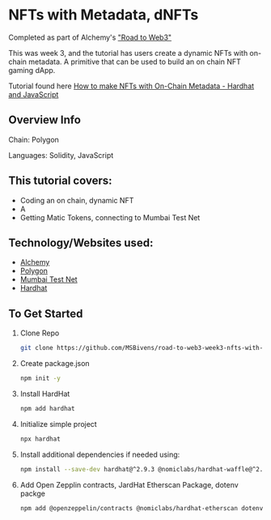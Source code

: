 # NFTs with Metadata, dNFTs

Completed as part of Alchemy's ["Road to Web3"](https://www.youtube.com/playlist?list=PLMj8NvODurfEYLsuiClgikZBGDfhwdcXF)

This was week 3, and the tutorial has users create a dynamic NFTs with on-chain metadata. A primitive that can be used to build an on chain NFT gaming dApp.

Tutorial found here [How to make NFTs with On-Chain Metadata - Hardhat and JavaScript](https://www.youtube.com/watch?v=8FJvY4zXvPE&list=PLMj8NvODurfEYLsuiClgikZBGDfhwdcXF&index=3)

## Overview Info
Chain: Polygon

<!-- Network: Goerli -->

Languages: Solidity, JavaScript

<!-- Deployed to Goerli at:  -->

<!-- Goerly Contract Link on Etherscan:  -->

<!-- Replit repl:   -->

## This tutorial covers:
- Coding an on chain, dynamic NFT
- A 
- Getting Matic Tokens, connecting to Mumbai Test Net
<!-- - Using Hardhat, Ehers.js -->

## Technology/Websites used:
- [Alchemy](https://www.alchemy.com/)
- [Polygon](https://polygon.technology/)
- [Mumbai Test Net](https://docs.polygon.technology/docs/develop/network-details/network/)
- [Hardhat](https://hardhat.org/)
<!-- - [Ethers.js](https://docs.ethers.io/v5/) -->
<!-- - [Replit](https://replit.com/) -->

## To Get Started
1. Clone Repo
   ```sh
   git clone https://github.com/MSBivens/road-to-web3-week3-nfts-with-onchain-metadata
   ```
2. Create package.json
   ```sh
   npm init -y
   ```
3. Install HardHat
   ```sh
   npm add hardhat
   ```
4. Initialize simple project
   ```sh
   npx hardhat
   ```
5. Install additional dependencies if needed using:
   ```sh
   npm install --save-dev hardhat@^2.9.3 @nomiclabs/hardhat-waffle@^2.0.0 ethereum-waffle@^3.0.0 chai@^4.2.0 @nomiclabs/hardhat-ethers@^2.0.0 ethers@^5.0.0
   ```
6. Add Open Zepplin contracts, JardHat Etherscan Package, dotenv packge
   ```sh
   npm add @openzeppelin/contracts @nomiclabs/hardhat-etherscan dotenv
   ```